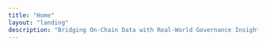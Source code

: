 ```yaml
---
title: "Home"
layout: "landing"
description: "Bridging On-Chain Data with Real-World Governance Insights."
---
```

